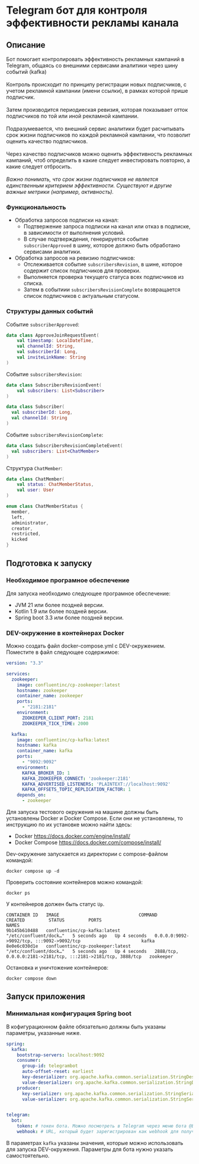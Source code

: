 # Telegram бот для контроля эффективности рекламы канала 

## Описание
Бот помогает контролировать эффективность рекламных кампаний в Telegram, общаясь со внешними сервисами аналитики через шину событий (kafka) \
\
Контроль происходит по принципу регистрации новых подписчиков, с учетом рекламной кампании (имени ссылки), в рамках которой прише подписчик. \
\
Затем производится периодиеская ревизия, которая показывает отток подписчиков по той или иной рекламной кампании. \
\
Подразумевается, что внешний сервис аналитики будет расчитывать срок жизни подписчиков по каждой рекламной кампании, что позволит оценить качество подписчиков. \
\
Через качество подписчиков можно оценить эффективность рекламных кампаний, чтоб определить в какие следует инвестировать повторно, а какие следует отбросить. \
\
*Важно понимать, что срок жизни подписчиков не является единственным критерием эффективности. Существуют и другие важные метрики (например, активность).* 

### Функциональность
* Обработка запросов подписки на канал:
  * Подтвержение запроса подписки на канал или отказ в подписке, в зависимости от выполнения условий.
  * В случае подтверждения, генерируется событие `subscriberApproved` в шину, которое должно быть обработано сервисами аналитики.
* Обработка запросов на ревизию подписчиков:
  * Отслеживается событие `subscribersRevision`, в шине, которое содержит список подписчиков для проверки.
  * Выполняется проверка текущего статуса всех подписчиков из списка.
  * Затем в событиии `subscribersRevisionComplete` возвращается список подписчиков с актуальным статусом.

### Структуры данных событий
Событие `subscriberApproved`:
```kotlin
data class ApproveJoinRequestEvent(
    val timestamp: LocalDateTime,
    val channelId: String,
    val subscriberId: Long,
    val inviteLinkName: String
)
```

Событие `subscribersRevision`:
```kotlin
data class SubscribersRevisionEvent(
    val subscribers: List<Subscriber>
)

data class Subscriber(
  val subscriberId: Long,
  val channelId: String
)
```

Событие `subscribersRevisionComplete`:
```kotlin
data class SubscribersRevisionCompleteEvent(
  val subscribers: List<ChatMember>
)
```

Структура `ChatMember`:
```kotlin
data class ChatMember(
    val status: ChatMemberStatus,
    val user: User
)

enum class ChatMemberStatus {
  member,
  left,
  administrator,
  creator,
  restricted,
  kicked
}
```

## Подготовка к запуску
### Необходимое програмное обеспечение
Для запуска необходимо следующее програмное обеспечение:
* JVM 21 или более поздней версии.
* Kotlin 1.9 или более поздней версии.
* Spring boot 3.3 или более поздней версии.

### DEV-окружение в контейнерах Docker
Можно создать файл docker-compose.yml с DEV-окружением. Поместите в файл следующее содержимое:
```yaml
version: "3.3"

services:
  zookeeper:
    image: confluentinc/cp-zookeeper:latest
    hostname: zookeeper
    container_name: zookeeper
    ports:
      - "2181:2181"
    environment:
      ZOOKEEPER_CLIENT_PORT: 2181
      ZOOKEEPER_TICK_TIME: 2000

  kafka:
    image: confluentinc/cp-kafka:latest
    hostname: kafka
    container_name: kafka
    ports:
      - "9092:9092"
    environment:
      KAFKA_BROKER_ID: 1
      KAFKA_ZOOKEEPER_CONNECT: 'zookeeper:2181'
      KAFKA_ADVERTISED_LISTENERS: 'PLAINTEXT://localhost:9092'
      KAFKA_OFFSETS_TOPIC_REPLICATION_FACTOR: 1
    depends_on:
      - zookeeper
```
Для запуска тестового окружения на машине должны быть установлены Docker и Docker Compose.
Если они не установлены, то инструкцию по их установке можно найти здесь:
* Docker https://docs.docker.com/engine/install/
* Docker Compose https://docs.docker.com/compose/install/

Dev-окружение запускается из директории с compose-файлом командой:
```shell
docker compose up -d
```
Проверить состояние контейнеров можно командой:
```shell
docker ps
```
У контейнеров должен быть статус `Up`. 
```shell
CONTAINER ID   IMAGE                              COMMAND                  CREATED         STATUS         PORTS                                                           NAMES
9b145b610488   confluentinc/cp-kafka:latest       "/etc/confluent/dock…"   5 seconds ago   Up 4 seconds   0.0.0.0:9092->9092/tcp, :::9092->9092/tcp                       kafka
8e0e6c030d1e   confluentinc/cp-zookeeper:latest   "/etc/confluent/dock…"   5 seconds ago   Up 4 seconds   2888/tcp, 0.0.0.0:2181->2181/tcp, :::2181->2181/tcp, 3888/tcp   zookeeper
```

Остановка и уничтожение контейнеров:
```shell
docker compose down
```

## Запуск приложения
### Минимальная конфигурация Spring boot
В кофигурационном файле обязательно должны быть указаны параметры, указанные ниже.
```yaml
spring:
  kafka:
    bootstrap-servers: localhost:9092
    consumer:
      group-id: telegrambot
      auto-offset-reset: earliest
      key-deserializer: org.apache.kafka.common.serialization.StringDeserializer
      value-deserializer: org.apache.kafka.common.serialization.StringDeserializer
    producer:
      key-serializer: org.apache.kafka.common.serialization.StringSerializer
      value-serializer: org.apache.kafka.common.serialization.StringSerializer


telegram:
  bot:
    token: # токен бота. Можно посмотреть в Telegram через меню бота @BotFather
    webhook: # URL, который будет зарегистрирован как webhook для получения обновлений от Telegram
```
В параметрах `kafka` указаны значения, которые можно использовать для запуска DEV-окружения.
Параметры для бота нужно указать самостоятельно.